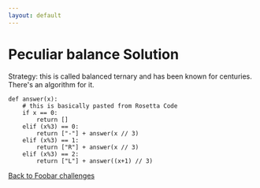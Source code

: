```yaml
---
layout: default
---
```

# Peculiar balance Solution

Strategy: this is called balanced ternary and has been known for
centuries.  There's an algorithm for it.


    def answer(x):
        # this is basically pasted from Rosetta Code
        if x == 0:
            return []
        elif (x%3) == 0:
            return ["-"] + answer(x // 3)
        elif (x%3) == 1:
            return ["R"] + answer(x // 3)
        elif (x%3) == 2:
            return ["L"] + answer((x+1) // 3)



[Back to Foobar challenges](index.html)

